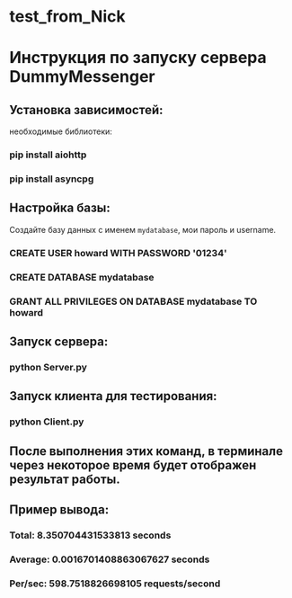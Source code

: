 # test_from_Nick

# Инструкция по запуску сервера DummyMessenger

## Установка зависимостей:
необходимые библиотеки:
### pip install aiohttp
### pip install asyncpg

## Настройка базы:
Создайте базу данных с именем `mydatabase`, мои пароль и username.

### CREATE USER howard WITH PASSWORD '01234'

### CREATE DATABASE mydatabase

### GRANT ALL PRIVILEGES ON DATABASE mydatabase TO howard


## Запуск сервера:
### python Server.py

## Запуск клиента для тестирования:
### python Client.py


## После выполнения этих команд, в терминале через некоторое время будет отображен результат работы.
## Пример вывода:
### Total: 8.350704431533813 seconds
### Average: 0.0016701408863067627 seconds
### Per/sec: 598.7518826698105 requests/second

